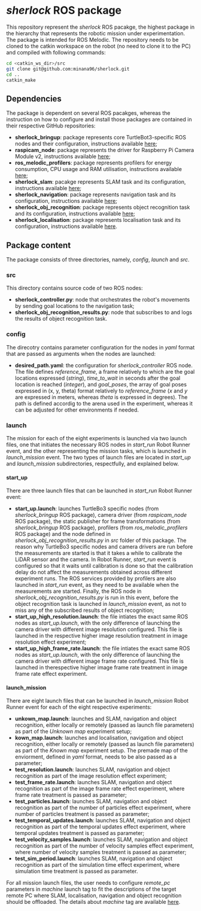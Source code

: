 # *sherlock* ROS package

This repository represent the *sherlock* ROS pacakge, the highest package in the hierarchy that represents the robotic mission under experimentation. The package is intended for ROS Melodic. The repository needs to be cloned to the catkin workspace on the robot (no need to clone it to the PC) and compiled with following commands:
```bash
cd <catkin_ws_dir>/src
git clone git@github.com:minana96/sherlock.git
cd ..
catkin_make
```

## Dependencies

The package is dependent on several ROS pacakges, whereas the instruction on how to configure and install those packages are contained in their respective GitHub repositories:
- **sherlock_bringup**: package represents core TurtleBot3-specific ROS nodes and their configuration, instructions available [here](https://github.com/minana96/sherlock_bringup);
- **raspicam_node**: package represents the driver for Raspberry Pi Camera Module v2, instructions available [here](https://github.com/minana96/raspicam_node);
- **ros_melodic_profilers**: package represents profilers for energy consumption, CPU usage and RAM utilisation, instructions available [here](https://github.com/minana96/ros_melodic_profilers);
- **sherlock_slam**: pacakge represents SLAM task and its configuration, instructions available [here](https://github.com/minana96/sherlock_slam);
- **sherlock_navigation**: package represents navigation task and its configuration, instructions available [here](https://github.com/minana96/sherlock_navigation);
- **sherlock_obj_recognition**: package represents object recognition task and its configuration, instructions available [here](https://github.com/minana96/sherlock_obj_recognition);
- **sherlock_localisation**: package represents localisation task and its configuration, instructions available [here](https://github.com/minana96/sherlock_localisation).

## Package content

The package consists of three directories, namely, *config*, *launch* and *src*.

### src

This directory contains source code of two ROS nodes:
- **sherlock_controller.py**: node that orchestrates the robot's movements by sending goal locations to the navigation task;
- **sherlock_obj_recognition_results.py**: node that subscribes to and logs the results of object recognition task.

### config

The direcotry contains parameter configuration for the nodes in *yaml* format that are passed as arguments when the nodes are launched:
- **desired_path.yaml**: the configuration for *sherlock_controller* ROS node. The file defines *reference_frame*, a frame relatively to which are the goal locations expressed (*string*), *time_to_wait* in seconds after the goal location is reached (*integer*), and *goal_poses*, the array of goal poses expressed in (x, y, theta) format relatively to *reference_frame* (*x* and *y* are expressed in meters, whereas *theta* is expressed in degrees). The path is defined accordig to the arena used in the experiment, whereas it can be adjusted for other environments if needed.

### launch

The mission for each of the eight experiments is launched via two launch files, one that initiates the necessary ROS nodes in *start_run* Robot Runner event, and the other representing the mission tasks, which is launched in *launch_mission* event. The two types of launch files are located in *start_up* and *launch_mission* subdirectories, respectfully, and explained below.

#### start_up

There are three launch files that can be launched in *start_run* Robot Runner event:
- **start_up.launch**: launches TurtleBo3 specific nodes (from *sherlock_bringup* ROS package), camera driver (from *raspicam_node* ROS package), the static publisher for frame transformations (from *sherlock_bringup* ROS package), profilers (from *ros_melodic_profilers* ROS package) and the node defined in *sherlock_obj_recognition_results.py* in *src* folder of this package. The reason why TurtleBo3 specific nodes and camera drivers are run before the measurements are started is that it takes a while to calibrate the LiDAR sensor and the camera. In Robot Runner, *start_run* event is configured so that it waits until calibration is done so that the calibration delay do not affect the measurements obtained across different experiment runs. The ROS services provided by profilers are also launched in *start_run* event, as they need to be available when the measurements are started. Finally, the ROS node in *sherlock_obj_recognition_results.py* is run in this event, before the object recognition task is launched in *launch_mission* event, as not to miss any of the subscribed results of object recognition;
- **start_up_high_resolution.launch**: the file intiates the exact same ROS nodes as *start_up.launch*, with the only difference of launching the camera driver with different image resolution configured. This file is launched in the respective higher image resolution treatment in image resolution effect experiment;
- **start_up_high_frame_rate.launch**: the file intiates the exact same ROS nodes as *start_up.launch*, with the only difference of launching the camera driver with different image frame rate configured. This file is launched in therespective higher image frame rate treatment in image frame rate effect experiment. 

#### launch_mission

There are eight launch files that can be launched in *launch_mission* Robot Runner event for each of the eight respective experiments:
- **unkown_map.launch**: launches and SLAM, navigation and object recognition, either locally or remotely (passed as launch file parameters) as part of the *Unknown map* experiment setup;
- **kown_map.launch**: launches and localisation, navigation and object recognition, either locally or remotely (passed as launch file parameters) as part of the *Known map* experiment setup. The premade map of the enviorment, defined in *yaml* format, needs to be also passed as a parameter;
- **test_resolution.launch**: launches SLAM, navigation and object recognition as part of the image resolution effect experiment;
- **test_frame_rate.launch**: launches SLAM, navigation and object recognition as part of the image frame rate effect experiment, where frame rate treatment is passed as parameter;
- **test_particles.launch**: launches SLAM, navigation and object recognition as part of the number of particles effect experiment, where number of particles treatment is passed as parameter;
- **test_temporal_updates.launch**: launches SLAM, navigation and object recognition as part of the temporal updates effect experiment, where temporal updates treatment is passed as parameter;
- **test_velocity_samples.launch**: launches SLAM, navigation and object recognition as part of the number of velocity samples effect experiment, where number of velocity samples treatment is passed as parameter;
- **test_sim_period.launch**: launches SLAM, navigation and object recognition as part of the simulation time effect experiment, where simulation time treatment is passed as parameter.

For all mission launch files, the user needs to configure *remote_pc* parameters in *machine* launch tag to fit the descriptions of the target remote PC where SLAM, localisation, navigation and object recognition should be offloaded. The details about *machine* tag are available [here](http://wiki.ros.org/roslaunch/XML/machine).  
